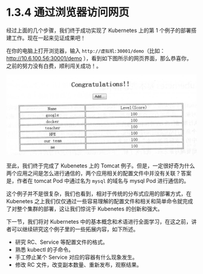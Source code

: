# 1.3.4 通过浏览器访问网页

经过上面的几个步骤，我们终于成功实现了 Kubernetes 上的第 1 个例子的部署搭建工作。现在一起来见证成果吧！

在你的电脑上打开浏览器，输入 `http://虚拟机:30001/demo`（比如：http://10.6.100.56:30001/demo ），看到如下图所示的网页界面，那么恭喜你，之前的努力没有白费，顺利闯关成功！。

![](../../gitbook/assets/topic_1/1-2.jpg)

至此，我们终于完成了 Kubenetes 上的 Tomcat 例子。但是，一定很好奇为什么两个应用之间是怎么进行通信的，两个应用相关的配置文件中并没有关联？答案是，作者在 tomcat Pod 中通过名为 `mysql` 的域名与 mysql Pod 进行通信的。


这个例子并不是很复杂，我们也看到，相对于传统的分布式应用的部署方式，在 Kubenetes 之上我们仅仅通过一些容易理解的配置文件和相关和简单命令就完成了对整个集群的部署，这让我们惊诧于 Kubenetes 的创新和强大。



下一节，我们将对 Kubernetes 中的基本概念和术语进行全面学习，在这之前，讲者可以继续研究这个例子里的一些拓展内容，如下所述。

* 研究 RC、Service 等配置文件的格式。
* 熟悉 kubectl 的子命令。
* 手工停止某个 Service 对应的容器有什么现象发生。
* 修改 RC 文件，改变副本数量、重新发布，观察结果。

